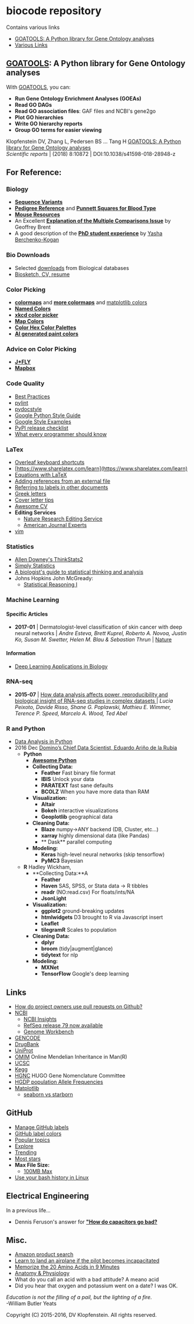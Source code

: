 # biocode repository
Contains various links

  * [GOATOOLS: A Python library for Gene Ontology analyses](#goatools-a-python-library-for-gene-ontology-analyses)
  * [Various Links](#for-reference)

## [GOATOOLS](https://github.com/tanghaibao/goatools/blob/master/README.md): A Python library for Gene Ontology analyses

With [GOATOOLS](https://github.com/tanghaibao/goatools/blob/master/README.md), you can:
  * **Run Gene Ontology Enrichment Analyses (GOEAs)**
  * **Read GO DAGs**
  * **Read GO association files**: GAF files and NCBI's gene2go
  * **Plot GO hierarchies**
  * **Write GO hierarchy reports**
  * **Group GO terms for easier viewing**

Klopfenstein DV, Zhang L, Pedersen BS ... Tang H [GOATOOLS: A Python library for Gene Ontology analyses](https://www.nature.com/articles/s41598-018-28948-z)    
_Scientific reports_ | (2018) 8:10872 | DOI:10.1038/s41598-018-28948-z


## For Reference:

### Biology

  * [**Sequence Variants**](doc/seq_variants.md)
  * [**Pedigree Reference**](./doc/pedigree_reference.png) and [**Punnett Squares for Blood Type**](./doc/ABO_punnett_square.png)
  * [**Mouse Resources**](./doc/mouse_resources/README.md)
  * An Excellent [**Explanation of the Multiple Comparisons Issue**](./doc/multiple_comparisons.md) by Geoffrey Brent
  * A good description of the [**PhD student experience**](./doc/How_PhD_thesis_topic.md)
    by [Yasha Berchenko-Kogan](http://math.mit.edu/~yashabk/)

### Bio Downloads
  * Selected [downloads](biodownloads/README.md) from Biological databases
  * [Biosketch, CV, resume](./doc/resume/biosketch_dvklopfenstein2015.pdf)

### Color Picking
  * [**colormaps**](https://scipy-lectures.github.io/_images/plot_colormaps_1.png) and
    [**more colormaps**](http://matplotlib.org/examples/color/colormaps_reference.html) and
    [matplotlib colors](http://matplotlib.org/api/colors_api.html)
  * [**Named Colors**](http://matplotlib.org/examples/color/named_colors.html)
  * [**xkcd color picker**](http://klaash.github.io/xkcdcolorpicker/#ff0000)
  * [**Map Colors**](http://colorbrewer2.org/)
  * [**Color Hex Color Palettes**](http://www.color-hex.com/color-palettes/popular.php)
  * [**AI generated paint colors**](http://lewisandquark.tumblr.com/post/160776374467/new-paint-colors-invented-by-neural-network)

### Advice on Color Picking
  * [**J\*FLY**](http://jfly.iam.u-tokyo.ac.jp/color/index.html)
  * [**Mapbox**](https://www.mapbox.com/tilemill/docs/guides/tips-for-color/)

### Code Quality
  * [Best Practices](https://gist.github.com/sloria/7001839)
  * [pylint](https://www.pylint.org/)
  * [pydocstyle](http://www.pydocstyle.org/en/latest/)
  * [Google Python Style Guide](https://google.github.io/styleguide/pyguide.html)
  * [Google Style Examples](http://sphinxcontrib-napoleon.readthedocs.io/en/latest/example_google.html)
  * [PyPI release checklist](https://github.com/YeoLab/outrigger/blob/master/docs/releases/checklist.md)
  * [What every programmer should know](https://github.com/mr-mig/every-programmer-should-know)

### LaTex
  * [Overleaf keyboard shortcuts](https://www.overleaf.com/articles/overleaf-keyboard-shortcuts/qykqfvmxdnjf)
  * [https://www.sharelatex.com/learn](https://www.sharelatex.com/learn)
  * [Equations with LaTeX](https://www.authorea.com/users/77723/articles/110898-how-to-write-mathematical-equations-expressions-and-symbols-with-latex-a-cheatsheet)
  * [Adding references from an external file](https://texblog.org/2016/08/23/adding-references-from-an-external-file/)
  * [Referring to labels in other documents](http://www.tex.ac.uk/FAQ-extref.html)
  * [Greek letters](https://www.sharelatex.com/learn/List_of_Greek_letters_and_math_symbols)
  * [Cover letter tips](https://stuartcantrill.com/2013/11/02/10-quick-cover-letter-tips-for-submitting-scientific-papers/)
  * [Awesome CV](https://github.com/posquit0/Awesome-CV)
  * **Editing Services**    
    * [Nature Research Editing Service]()
    * [ American Journal Experts]()
  * [vim](https://www.cs.oberlin.edu/~kuperman/help/vim/home.html)

### Statistics
  * [Allen Downey's ThinkStats2](https://github.com/AllenDowney/ThinkStats2)
  * [Simply Statistics](http://simplystatistics.org/)
  * [A biologist's guide to statistical thinking and analysis](http://www.wormbook.org/chapters/www_statisticalanalysis/statisticalanalysis.html)
  * Johns Hopkins John McGready:
    * [Statistical Reasoning I](
       http://ocw.jhsph.edu/index.cfm/go/viewCourse/course/StatisticalReasoning1/coursePage/lectureNotes/)

### Machine Learning
#### Specific Articles
- **2017-01** | Dermatologist-level classification of skin cancer with deep neural networks | *Andre Esteva, Brett Kuprel, Roberto A. Novoa, Justin Ko, Susan M. Swetter, Helen M. Blau & Sebastian Thrun* | [Nature](https://doi.org/10.1038/nature21056)
#### Information
  * [Deep Learning Applications in Biology](https://github.com/gokceneraslan/awesome-deepbio/blob/master/README.md)

### RNA-seq
  * **2015-07** | [How data analysis affects power, reproducibility and biological insight of RNA-seq studies in complex datasets ](
    https://academic.oup.com/nar/article/43/16/7664/1076142/How-data-analysis-affects-power-reproducibility?searchresult=1) |
*Lucia Peixoto, Davide Risso, Shane G. Poplawski, Mathieu E. Wimmer, Terence P. Speed, Marcelo A. Wood, Ted Abel*

### R and Python
  * [Data Analysis in Python](http://www.data-analysis-in-python.org/)    
  * 2016 Dec [Domino’s Chief Data Scientist, Eduardo Ariño de la Rubia](https://blog.dominodatalab.com/video-huge-debate-r-vs-python-data-science/)
    * **Python**    
      * [**Awesome Python**](https://github.com/vinta/awesome-python/blob/master/README.md)
      * **Collecting Data:**
        * **Feather** Fast binary file format    
        * **IBIS** Unlock your data    
        * **PARATEXT** fast sane defaults    
        * **BCOLZ** When you have more data than RAM
      * **Visualization:**    
        * **Altair**    
        * **Bokeh** interactive visualizations    
        * **Geoplotlib** geographical data    
      * **Cleaning Data:**    
        * **Blaze** numpy->ANY backend (DB, Cluster, etc...)   
        * **xarray** highly dimensional data (like Pandas)
        * ** Dask** parallel computing    
      * **Modeling:**    
        * **Keras** high-level neural networks (skip tensorflow)
        * **PyMC3** Bayesian
    * **R** Hadley Wickham,     
      * **Collecting Data:**A
        * **Feather**
        * **Haven** SAS, SPSS, or Stata data -> R tibbles     
        * **readr** (NO:read.csv) For floats/ints/NA
        * **JsonLight** 
      * **Visualization:**    
        * **ggplot2** ground-breaking updates    
        * **htmlwidgets** D3 brought to R via Javascript insert     
        * **Leaflet** 
        * **tilegramR** Scales to population    
      * **Cleaning Data:**    
        * **dplyr**
        * **broom** (tidy|augment|glance)
        * **tidytext** for nlp    
      * **Modeling:**    
        * **MXNet**
        * **TensorFlow** Google's deep learning

## Links

* [How do project owners use pull requests on Github?](
  http://www.gousios.gr/blog/How-do-project-owners-use-pull-requests-on-Github/)
* [NCBI](http://www.ncbi.nlm.nih.gov/)
  * [NCBI Insights](https://ncbiinsights.ncbi.nlm.nih.gov/)
  * [RefSeq release 79 now available](https://www.ncbi.nlm.nih.gov/news/11-07-2016-refseq-79/)
  * [Genome Workbench](https://www.ncbi.nlm.nih.gov/tools/gbench/releasenotes/)
* [GENCODE](http://www.gencodegenes.org/)
* [DrugBank](http://www.drugbank.ca/)
* [UniProt](http://www.uniprot.org/)
* [OMIM](http://www.omim.org/) Online Mendelian Inheritance in Man(R)
* [UCSC](https://genome.ucsc.edu/)
* [Kegg](http://www.genome.jp/kegg/kegg2.html)
* [HGNC](http://www.genenames.org/) HUGO Gene Nomenclature Committee
* [HGDP population Allele Frequencies](http://hgdp.uchicago.edu/data/Alfreqs/)
* [Matplotlib](http://www.aosabook.org/en/matplotlib.html)
  * [seaborn vs starborn](https://github.com/PythonCharmers/starborn/blob/master/doc/starborn_examples.ipynb)

## GitHub

* [Manage GitHub labels](https://github.com/elastic/beats/wiki/How-to-manage-the-GitHub-labels)
* [GitHub label colors](https://codepen.io/Z1MM32M4N/pen/YXxvRq)
* [Popular topics](https://www.gitlogs.com/awesome-topics)
* [Explore](https://github.com/explore)
* [Trending](https://github.com/trending?since=monthly)
* [Most stars](https://github.com/search?l=Go&o=desc&q=go&ref=advsearch&s=stars&type=Repositories)
* **Max File Size:**
  * [100MB Max]([https://stackoverflow.com/questions/17382375/github-file-size-limit-changed-6-18-13-cant-push-now)
* [Use your bash history in Linux](https://www.howtogeek.com/howto/44997/how-to-use-bash-history-to-improve-your-command-line-productivity/)


## Electrical Engineering
In a previous life...
  * Dennis Feruson's answer for [**"How do capacitors go bad?**](./doc/bad_capacitors.md)

## Misc.
  * [Amazon product search](https://docs.aws.amazon.com/AWSECommerceService/latest/DG/ItemSearch.html)
  * [Learn to land an airplane if the pilot becomes incapacitated](
     http://www.aopa.org/aopa-live?watch=lldXB1MjrCR2n2wMlJsc_lpw9C2mbcdf)
  * [Memorize the 20 Amino Acids in 9 Minutes](https://youtu.be/m130s94pMjE)
  * [Anatomy & Physiology](http://highered.mheducation.com/sites/73378233/student_view0/index.html)
  * What do you call an acid with a bad attitude? A meano acid
  * Did you hear that oxygen and potassium went on a date? I was OK.

_Education is not the filling of a pail, but the lighting of a fire._    
-William Butler Yeats

Copyright (C) 2015-2016, DV Klopfenstein. All rights reserved.
